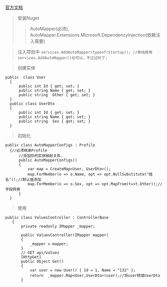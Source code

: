[官方文档](https://readthedocs.org/projects/automapper/)
>安装Nuget
>> AutoMapper(必须),
>> AutoMapper.Extensions.Microsoft.DependencyInjection(依赖注入需要)

>注入项目中
 `services.AddAutoMapper(typeof(Startup)); //单纯使用services.AddAutoMapper()也可以，不过过时了;`

> 创建实体
  ```
  public  class User
    {
        public int Id { get; set; }
        public string Name { get; set; }
        public string  Other { get; set; }
    }
    public class UserDto
    {
        public int Id { get; set; }
        public string Name { get; set; }
        public string  Sex { get; set; }
    }
  ```
> 初始化
  ```
  public class AutoMapperConfigs : Profile 
    {//必须继承Profile
        //添加你的实体映射关系.
        public AutoMapperConfigs()
        {
            var map = CreateMap<User, UserDto>();
            map.ForMember(o => o.Name, opt => opt.NullSubstitute("姓名"));//默认值添加
            map.ForMember(o => o.Sex, opt => opt.MapFrom(t=>t.Other));//字段转换
        }
    }
  ```
>使用
 ```
 public class ValuesController : ControllerBase
    {
        private readonly IMapper _mapper;

        public ValuesController(IMapper mapper)
        {
            _mapper = mapper;
        }
        // GET api/values
        [HttpGet]
        public Object Get()
        {
            var user = new User() { Id = 1, Name = "132" };
            return  _mapper.Map<User,UserDto>(user);//将user转成UserDto
        }
 ```

